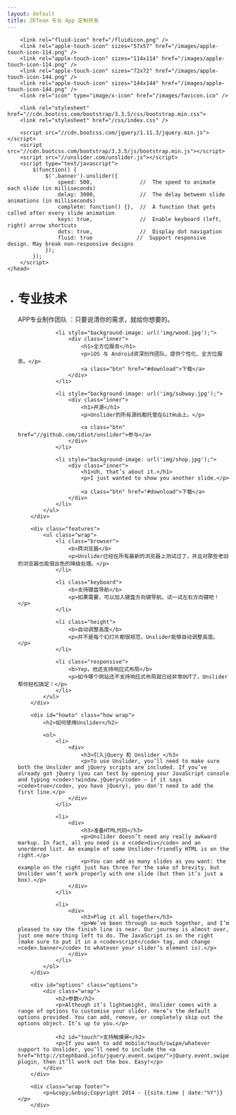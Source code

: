```yaml
---
layout: default
title: ZKTeam 专业 App 定制开发
---
```

<!DOCTYPE html>
<html>
	<head>
	    <meta http-equiv="content-type" content="text/html; charset=utf-8" />
	    <meta name="viewport" content="width=device-width, initial-scale=1.0" />
	    <title>{{ page.title }}</title>
		
		<link rel="fluid-icon" href="/fluidicon.png" />
	    <link rel="apple-touch-icon" sizes="57x57" href="/images/apple-touch-icon-114.png" />
	    <link rel="apple-touch-icon" sizes="114x114" href="/images/apple-touch-icon-114.png" />
	    <link rel="apple-touch-icon" sizes="72x72" href="/images/apple-touch-icon-144.png" />
	    <link rel="apple-touch-icon" sizes="144x144" href="/images/apple-touch-icon-144.png" />
	    <link rel="icon" type="image/x-icon" href="/images/favicon.ico" />

	    <link rel="stylesheet" href="//cdn.bootcss.com/bootstrap/3.3.5/css/bootstrap.min.css">
	    <link rel="stylesheet" href="/css/index.css" />

	    <script src="//cdn.bootcss.com/jquery/1.11.3/jquery.min.js"></script>
	    <script src="//cdn.bootcss.com/bootstrap/3.3.5/js/bootstrap.min.js"></script>
	    <script src="//unslider.com/unslider.js"></script>
	    <script type="text/javascript">
	    	$(function() {
			    $('.banner').unslider({
					speed: 500,               //  The speed to animate each slide (in milliseconds)
					delay: 3000,              //  The delay between slide animations (in milliseconds)
					complete: function() {},  //  A function that gets called after every slide animation
					keys: true,               //  Enable keyboard (left, right) arrow shortcuts
					dots: true,               //  Display dot navigation
					fluid: true              //  Support responsive design. May break non-responsive designs
				});
			});
	    </script>
	</head>
<body>
		<div class="banner">
			<ul>
				<li style="background-image: url('img/sunset.jpg');">
					<div class="inner">
						<h1>专业技术</h1>
						<p>APP专业制作团队 ：只要说清你的需求，就给你想要的。</p>
					</div>
				</li>

				<li style="background-image: url('img/wood.jpg');">
					<div class="inner">
						<h1>全方位服务</h1>
						<p>iOS 与 Android资深创作团队，提供个性化、全方位服务。</p>
						<a class="btn" href="#download">下载</a>
					</div>
				</li>

				<li style="background-image: url('img/subway.jpg');">
					<div class="inner">
						<h1>开源</h1>
						<p>Unslider的所有源码都托管在GitHub上。</p>

						<a class="btn" href="//github.com/idiot/unslider">参与</a>
					</div>
				</li>

				<li style="background-image: url('img/shop.jpg');">
					<div class="inner">
						<h1>Uh, that’s about it.</h1>
						<p>I just wanted to show you another slide.</p>

						<a class="btn" href="#download">下载</a>
					</div>
				</li>
			</ul>
		</div>

		<div class="features">
			<ul class="wrap">
				<li class="browser">
					<b>跨浏览器</b>
					<p>Unslider已经在所有最新的浏览器上测试过了，并且对那些老旧的浏览器也能很出色的降级处理。</p>
				</li>

				<li class="keyboard">
					<b>支持键盘导航</b>
					<p>如果需要，可以加入键盘方向键导航。试一试左右方向键吧！</p>
				</li>

				<li class="height">
					<b>自动调整高度</b>
					<p>并不是每个幻灯片都很规范，Unslider能够自动调整高度。</p>
				</li>

				<li class="responsive">
					<b>Yep，他还支持响应式布局</b>
					<p>如今哪个网站还不支持响应式布局就已经非常OUT了。Unslider帮你轻松搞定！</p>
				</li>
			</ul>
		</div>

		<div id="howto" class="how wrap">
			<h2>如何使用Unslider</h2>

			<ol>
				<li>
					<div>
						<h3>引入jQuery 和 Unslider </h3>
						<p>To use Unslider, you’ll need to make sure both the Unslider and jQuery scripts are included. If you’ve already got jQuery (you can test by opening your JavaScript console and typing <code>!!window.jQuery</code> — if it says <code>true</code>, you have jQuery), you don’t need to add the first line.</p>
					</div>
				</li>

				<li>
					<div>
						<h3>准备HTML代码</h3>
						<p>Unslider doesn’t need any really awkward markup. In fact, all you need is a <code>div</code> and an unordered list. An example of some Unslider-friendly HTML is on the right.</p>
						<p>You can add as many slides as you want: the example on the right just has three for the sake of brevity, but Unslider won’t work properly with one slide (but then it’s just a box).</p>
					</div>
				</li>

				<li>
					<div>
						<h3>Plug it all together</h3>
						<p>We’ve been through so much together, and I’m pleased to say the finish line is near. Our journey is almost over, just one more thing left to do. The JavaScript is on the right (make sure to put it in a <code>script</code> tag, and change <code>.banner</code> to whatever your slider’s element is).</p>
					</div>
				</li>
			</ol>
		</div>

		<div id="options" class="options">
			<div class="wrap">
				<h2>参数</h2>
				<p>Although it’s lightweight, Unslider comes with a range of options to customise your slider. Here’s the default options provided. You can add, remove, or completely skip out the options object. It’s up to you.</p>

				<h2 id="touch">支持触摸屏</h2>
				<p>If you want to add mobile/touch/swipe/whatever support to Unslider, you’ll need to include the <a href="http://stephband.info/jquery.event.swipe/">jQuery.event.swipe</a> plugin, then it’ll work out the box. Easy!</p>				
			</div>
		</div>

		<div class="wrap footer">
			<p>&copy;&nbsp;Copyright 2014 - {{site.time | date:"%Y"}}</p>
		</div>

</body>
</html>